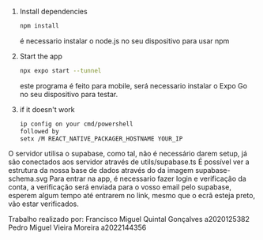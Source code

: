 1. Install dependencies

   ```bash
   npm install
   ```
   é necessario instalar o node.js no seu dispositivo para usar npm

2. Start the app

   ```bash
   npx expo start --tunnel
   ```
   este programa é feito para mobile, será necessario instalar o Expo Go no seu dispositivo para testar.

3. if it doesn't work

   ```bash
   ip config on your cmd/powershell
   followed by
   setx /M REACT_NATIVE_PACKAGER_HOSTNAME YOUR_IP
   ```

O servidor utilisa o supabase, como tal, não é necessário darem setup, já são conectados aos servidor através de utils/supabase.ts
É possível ver a estrutura da nossa base de dados através do da imagem supabase-schema.svg
Para entrar na app, é necessario fazer login e verificação da conta, a verificação será enviada para o vosso email pelo supabase, esperem algum tempo até entrarem no link, mesmo que o ecrã esteja preto, vão estar verificados.

Trabalho realizado por: 
Francisco Miguel Quintal Gonçalves a2020125382
Pedro Miguel Vieira Moreira a2022144356